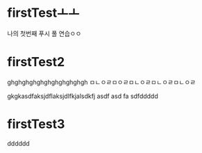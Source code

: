 # firstTestㅗㅗ
나의 첫번째 푸시 풀 연습ㅇㅇ
# firstTest2
ghghghghghghghghghghgh
ㅁㄴㅇㄹㅁㅇㄹㅁㄴㅇㄹㅁㄴㅇㄹㅁㄴㅇㄹ

gkgkasdfaksjdflaksjdlfkjalsdkfj
asdf
asd
fa
sdfddddd
# firstTest3
dddddd